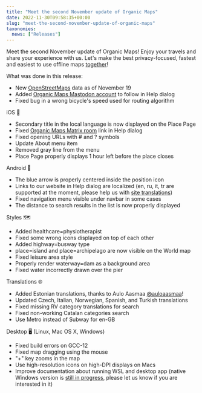 ```yaml
---
title: "Meet the second November update of Organic Maps"
date: 2022-11-30T09:58:35+00:00
slug: "meet-the-second-november-update-of-organic-maps"
taxonomies:
  news: ["Releases"]
---
```


Meet the second November update of Organic Maps! Enjoy your travels and share your experience with us. Let's make the best privacy-focused, fastest and easiest to use offline maps [together](https://organicmaps.app/donate)!

What was done in this release:

* New [OpenStreetMaps](https://www.openstreetmap.org/) data as of November 19
* Added [Organic Maps Mastodon account](https://fosstodon.org/@organicmaps) to follow in Help dialog
* Fixed bug in a wrong bicycle's speed used for routing algorithm

iOS 
* Secondary title in the local language is now displayed on the Place Page
* Fixed [Organic Maps Matrix room](https://omaps.app/matrix) link in Help dialog
* Fixed opening URLs with # and ? symbols
* Update About menu item
* Removed gray line from the menu
* Place Page properly displays 1 hour left before the place closes

Android 🤖
* The blue arrow is properly centered inside the position icon
* Links to our website in Help dialog are localized (en, ru, it, tr are supported at the moment, please help us with [site translations](https://github.com/organicmaps/organicmaps.github.io/#translations))
* Fixed navigation menu visible under navbar in some cases
* The distance to search results in the list is now properly displayed

Styles 🗺️
* Added healthcare=physiotherapist
* Fixed some wrong icons displayed on top of each other
* Added highway=busway type
* place=island and place=archipelago are now visible on the World map
* Fixed leisure area style
* Properly render waterway=dam as a background area
* Fixed water incorrectly drawn over the pier

Translations 🌐
* Added Estonian translations, thanks to Aulo Aasmaa [@auloaasmaa](https://t.me/auloaasmaa)!
* Updated Czech, Italian, Norwegian, Spanish, and Turkish translations
* Fixed missing RV category translations for search
* Fixed non-working Catalan categories search
* Use Metro instead of Subway for en-GB

Desktop 🖥️ (Linux, Mac OS X, Windows)
* Fixed build errors on GCC-12
* Fixed map dragging using the mouse
* "+" key zooms in the map
* Use high-resolution icons on high-DPI displays on Macs
* Improve documentation about running WSL and desktop app (native Windows version is [still in progress](https://github.com/organicmaps/organicmaps/tree/windows), please let us know if you are interested in it)
